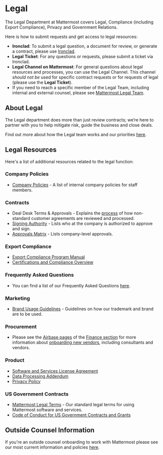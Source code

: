# Legal

The Legal Department at Mattermost covers Legal, Compliance (including Export Compliance), Privacy and Government Relations.

Here is how to submit requests and get access to legal resources:

- **Ironclad**: To submit a legal question, a document for review, or generate a contract, please use [Ironclad](https://handbook.mattermost.com/operations/legal/ironclad-basics).
- **Legal Ticket**: For any questions or requests, please submit a ticket via Ironclad.
- **Legal Channel on Mattermost**:  For general questions about legal resources and processes, you can use the Legal Channel.  This channel _should not be_ used for specific contract requests or for requests of legal (please use the **Legal Ticket**).
- If you need to reach a specific member of the Legal Team, including internal and external counsel, please see [Mattermost Legal Team](https://docs.google.com/document/d/17ILLErliJoTxYRnh04yfCGlsQ15rhkYEki3KIJO-gdE/edit?usp=sharing).

## About Legal

The Legal department does more than just review contracts; we’re here to partner with you to help mitigate risk, guide the business and close deals.

Find out more about how the Legal team works and our priorities [here](https://docs.google.com/document/d/137iBJgp67exkRyM4EjDfTPNihBpN1FSL_64XxkY3DUQ/edit?usp=sharing).

## Legal Resources

Here's a list of additional resources related to the legal function:

### Company Policies

* [Company Policies](https://handbook.mattermost.com/operations/security/policies) - A list of internal company policies for staff members.

### Contracts

* Deal Desk Terms & Approvals - Explains the [process](https://docs.google.com/spreadsheets/d/1PGnNmQ-p8Ci0u6pU5Fch94pMpZ_Li5itxLx7IcduiM8/edit#gid=2069137983) of how non-standard customer agreements are reviewed and processed.
* [Signing Authority](https://handbook.mattermost.com/operations/operations/company-processes/company-agreements#who-can-sign-on-behalf-of-the-company) - Lists who at the company is authorized to approve and sign.
* [Approvals Matrix](https://docs.google.com/spreadsheets/d/1fDIMiO0uydB_1zCUxZ4sGfSnBJ0P_49zbeQGgTqbYPI/edit#gid=1731392656) - Lists company-level approvals.

### Export Compliance

* [Export Compliance Program Manual](https://docs.google.com/document/d/1ZrUsJ2lztvavNTi_oSrejTkL0naJ9dfF/edit)
* [Certifications and Compliance Overview](https://docs.mattermost.com/about/certifications-and-compliance.html)

### Frequently Asked Questions

* You can find a list of our Frequently Asked Questions [here](https://docs.google.com/document/d/1l5hh7oaX2GOnst9KBv7eISfswbCwm2qo800FgsHKVw4/edit?usp=sharing).

### Marketing

* [Brand Usage Guidelines](https://handbook.mattermost.com/operations/operations/company-processes/publishing/publishing-guidelines/brand-and-visual-design-guidelines) - Guidelines on how our trademark and brand are to be used.

### Procurement

* Please see the [Airbase pages](https://handbook.mattermost.com/operations/finance/airbase) of the [Finance section](https://handbook.mattermost.com/operations/finance) for more information about [onboarding new vendors](https://handbook.mattermost.com/operations/finance/airbase/vendor-portal-guide), including consultants and vendors.

### Product

* [Software and Services License Agreement](https://mattermost.com/software-services-license-agreement/)
* [Data Processing Addendum](https://mattermost.com/data-processing-addendum/)
* [Privacy Policy](https://mattermost.com/privacy-policy/)

### US Government Contracts

* [Mattermost Legal Terms](https://mattermost.com/terms-of-use/) - Our standard legal terms for using Mattermost software and services.
* [Code of Conduct for US Government Contracts and Grants](https://docs.google.com/document/d/1JGd-CYhsw5t3vWfO8SeZJEwsGCVLPj1n/edit?usp=sharing&ouid=113991105607318091949&rtpof=true&sd=true)

## Outside Counsel Information

If you're an outside counsel onboarding to work with Mattermost please see our most current information and policies [here](https://docs.google.com/document/d/1oYqEW06b5IVehkxnr1EXxR8MWaOChPf_C3fKLxqF7-A/edit?usp=sharing).